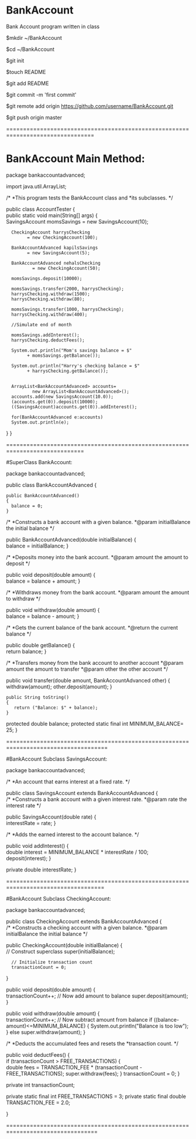BankAccount
===========

Bank Account program written in class


$mkdir ~/BankAccount

$cd ~/BankAccount

$git init

$touch README

$git add README

$git commit -m 'first commit'


$git remote add origin https://github.com/username/BankAccount.git

$git push origin master



================================================================================

# BankAccount Main Method:


package bankaccountadvanced;

import java.util.ArrayList;

/*
   *This program tests the BankAccount class and
   *its subclasses. 
*/


public class AccountTester
{  
   public static void main(String[] args)
   {  
      SavingsAccount momsSavings 
            = new SavingsAccount(10);
      
      CheckingAccount harrysChecking
            = new CheckingAccount(100);
      
      BankAccountAdvanced kapilsSavings 
            = new SavingsAccount(5);
      
      BankAccountAdvanced nehalsChecking
              = new CheckingAccount(50);
         
      momsSavings.deposit(10000);
      
      momsSavings.transfer(2000, harrysChecking);     
      harrysChecking.withdraw(1500);
      harrysChecking.withdraw(80);      

      momsSavings.transfer(1000, harrysChecking);
      harrysChecking.withdraw(400);      

      //Simulate end of month
      
      momsSavings.addInterest();
      harrysChecking.deductFees();
      
      System.out.println("Mom's savings balance = $"
            + momsSavings.getBalance());

      System.out.println("Harry's checking balance = $"
            + harrysChecking.getBalance());
      
      
      ArrayList<BankAccountAdvanced> accounts=
              new ArrayList<BankAccountAdvanced>();
      accounts.add(new SavingsAccount(10.0));
      (accounts.get(0)).deposit(10000);
      ((SavingsAccount)accounts.get(0)).addInterest();
      
      for(BankAccountAdvanced e:accounts)
      System.out.println(e);
   }
}
    
    
=============================================================================

#SuperClass BankAccount:


package bankaccountadvanced;


public class BankAccountAdvanced {

    public BankAccountAdvanced()
   	{  
      balance = 0;
   	}

   /*
      *Constructs a bank account with a given balance.
      *@param initialBalance the initial balance
   */
  
   public BankAccountAdvanced(double initialBalance)
   {  
      balance = initialBalance;
   }
 
   /*
      *Deposits money into the bank account.
      *@param amount the amount to deposit
   */
   
   
   public void deposit(double amount) 
   {  
      balance = balance + amount;
   }

   /*
      *Withdraws money from the bank account.
      *@param amount the amount to withdraw
   */
   
   
   public void withdraw(double amount) 
   {  
      balance = balance - amount;
   }

   /*
      *Gets the current balance of the bank account.
      *@return the current balance
   */
   
   
   public double getBalance()
   {  
      return balance; 
   }
   
   /*
      *Transfers money from the bank account to another account
      *@param amount the amount to transfer
      *@param other the other account
   */
   
   
   public void transfer(double amount, BankAccountAdvanced other)
   {  
      withdraw(amount);
      other.deposit(amount);
   }
   
    public String toString()
    {
       return ("Balance: $" + balance);
    }

   protected double balance;
   protected static final int MINIMUM_BALANCE= 25;
}


====================================================================================

#BankAccount Subclass SavingsAccount:


package bankaccountadvanced;


/*
   *An account that earns interest at a fixed rate.
*/


public class SavingsAccount extends BankAccountAdvanced
{  
   /*
      *Constructs a bank account with a given interest rate.
      *@param rate the interest rate
   */
   
   
   public SavingsAccount(double rate) 
   {  
      interestRate = rate;
   }

   /*
      *Adds the earned interest to the account balance.
   */
   
   
   public void addInterest() 
   {   
      double interest = MINIMUM_BALANCE * interestRate / 100;
      deposit(interest); 
   }

   private double interestRate;
}

===================================================================================

#BankAccount Subclass CheckingAccount:


package bankaccountadvanced;


public class CheckingAccount extends BankAccountAdvanced
{  
   /*
      *Constructs a checking account with a given balance.
      *@param initialBalance the initial balance
   */
   
   
   public CheckingAccount(double initialBalance)
   {  
      // Construct superclass
      super(initialBalance);
      
      // Initialize transaction count
      transactionCount = 0; 
   }

   public void deposit(double amount) 
   {  
      transactionCount++;
      // Now add amount to balance 
      super.deposit(amount); 
   }
   
   public void withdraw(double amount) 
   {  
      transactionCount++;
      // Now subtract amount from balance 
      if ((balance-amount)<=MINIMUM_BALANCE)
      {
        System.out.println("Balance is too low");
      }
      else super.withdraw(amount); 
   }

   /*
      *Deducts the accumulated fees and resets the
      *transaction count.
   */
   
   
   public void deductFees()
   {  
      if (transactionCount > FREE_TRANSACTIONS)
      {  
         double fees = TRANSACTION_FEE *
               (transactionCount - FREE_TRANSACTIONS);
         super.withdraw(fees);
      }
      transactionCount = 0;
   }

   private int transactionCount;

   private static final int FREE_TRANSACTIONS = 3;
   private static final double TRANSACTION_FEE = 2.0;



}






=================================================================================







